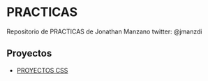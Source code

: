 

# PRACTICAS

Repositorio de PRACTICAS de Jonathan Manzano twitter: @jmanzdi

## Proyectos

- [PROYECTOS CSS](https://jonathanmanzanodiaz.github.io/practice/CSS-PRACTICE)
